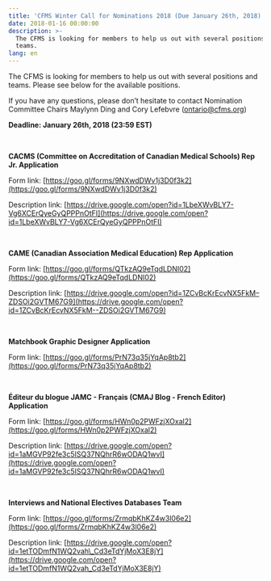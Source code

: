 ```yaml
---
title: 'CFMS Winter Call for Nominations 2018 (Due January 26th, 2018)'
date: 2018-01-16 00:00:00
description: >-
  The CFMS is looking for members to help us out with several positions and
  teams.
lang: en
---
```



The CFMS is looking for members to help us out with several positions and teams. Please see below for the available positions.

If you have any questions, please don’t hesitate to contact Nomination Committee Chairs Maylynn Ding and Cory Lefebvre ([ontario@cfms.org](javascript:void(location.href='mailto:'+String.fromCharCode(111,110,116,97,114,105,111,64,99,102,109,115,46,111,114,103))))

**Deadline: January 26th, 2018 (23:59 EST)**

&nbsp;

**CACMS (Committee on Accreditation of Canadian Medical Schools) Rep Jr. Application**

Form link: [https://goo.gl/forms/9NXwdDWv1j3D0f3k2](https://goo.gl/forms/9NXwdDWv1j3D0f3k2)

Description link: [https://drive.google.com/open?id=1LbeXWvBLY7-Vg6XCErQyeGyQPPPnOtFI](https://drive.google.com/open?id=1LbeXWvBLY7-Vg6XCErQyeGyQPPPnOtFI)

&nbsp;

**CAME (Canadian Association Medical Education) Rep Application**

Form link: [https://goo.gl/forms/QTkzAQ9eTqdLDNI02](https://goo.gl/forms/QTkzAQ9eTqdLDNI02)

Description link: [https://drive.google.com/open?id=1ZCvBcKrEcvNX5FkM–ZDSOi2GVTM67G9](https://drive.google.com/open?id=1ZCvBcKrEcvNX5FkM--ZDSOi2GVTM67G9)

&nbsp;

**Matchbook Graphic Designer Application**

Form link: [https://goo.gl/forms/PrN73q35jYqAp8tb2](https://goo.gl/forms/PrN73q35jYqAp8tb2)

&nbsp;

**&Eacute;diteur du blogue JAMC - Fran&ccedil;ais (CMAJ Blog - French Editor) Application**

Form link: [https://goo.gl/forms/HWn0p2PWFzjXOxal2](https://goo.gl/forms/HWn0p2PWFzjXOxal2)

Description link: [https://drive.google.com/open?id=1aMGVP92fe3c5ISQ37NQhrR6wODAQ1wvI](https://drive.google.com/open?id=1aMGVP92fe3c5ISQ37NQhrR6wODAQ1wvI)

&nbsp;

**Interviews and National Electives Databases Team**

Form link: [https://goo.gl/forms/ZrmqbKhKZ4w3l06e2](https://goo.gl/forms/ZrmqbKhKZ4w3l06e2)

Description link: [https://drive.google.com/open?id=1etTODmfN1WQ2vah\_Cd3eTdYjMoX3E8jY](https://drive.google.com/open?id=1etTODmfN1WQ2vah_Cd3eTdYjMoX3E8jY)